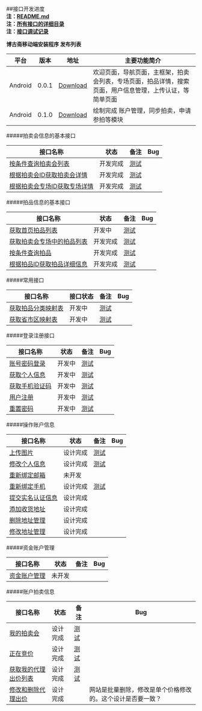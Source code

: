 ##接口开发进度  
**注：[README.md](README.md)**  
**注：[所有接口的详细目录](接口目录.md)**   
**注：[接口调试记录](接口调试记录.md)**  

**博古斋移动端安装程序 发布列表**

| 平台 | 版本 | 地址 | 主要功能简介 |
|--------|-------|--------|----------|
| Android |0.0.1|[Download](http://pan.baidu.com/s/1bnfdAr1)|欢迎页面，导航页面，主框架，拍卖会列表，专场页面，拍品详情，搜索页面，用户信息管理，上传认证，等简单页面 |
| Android |0.1.0|[Download](http://pan.baidu.com/s/1mgA9W5E)|绘制完成 账户管理，同步拍卖，申请参拍等模块 |


#####拍卖会信息的基本接口

| 接口名称 | 状态 | 备注 | Bug |
|---------|--------|------------|---|
| [按条件查询拍卖会列表](首页/拍卖会信息相关接口.md) |开发完成| [测试](http://60.191.203.80/phones/pMainAction!getAuctionMainList.htm?status=预展中&type=同步)||
| [根据拍卖会ID获取拍卖会详情](首页/拍卖会信息相关接口.md) |开发完成| [测试](http://60.191.203.80/phones/pMainAction!getAuctionMainById.htm?auctionMainId=145)||
| [根据拍卖会专场ID获取专场详情](首页/拍卖会信息相关接口.md) |开发完成| [测试](http://60.191.203.80/phones/pSessionAction!getAuctionSessionById.htm?auctionSessionId=172)| |

#####拍品信息的基本接口

| 接口名称 | 状态 | 备注 | Bug |
|---------|--------|------------|----|
| [获取首页拍品列表](首页/拍品信息相关接口.md) |开发中|[测试](http://60.191.203.80/phones/pMainAction!getHomeAuctionMainList.htm)| |
| [获取拍卖会专场中的拍品列表](首页/拍品信息相关接口.md) |开发完成| [测试](http://60.191.203.80/phones/pAuctionInfoAction!getAuctionInfoListBySessionId.htm?auctionSessionId=168)|  |
| [按条件查询拍品](首页/拍品信息相关接口.md) |开发完成| [测试](http://60.191.203.80/phones/pAuctionInfoAction!searchAuction.htm?auctionMainId=172&auctionSeesionId=175)| |
| [根据拍品ID获取拍品详细信息](首页/拍品信息相关接口.md) |开发完成| [测试](http://60.191.203.80/phones/pAuctionInfoAction!getAuctionInfoById.htm?auctionId=418586)| |

#####常用接口

| 接口名称 | 接口状态 | 备注 | Bug |
|---------|--------|-----------|----|
| [获取拍品分类映射表](基本/常用列表获取.md#1) |开发中|[测试](http://60.191.203.80/phones/pCommonAction!getAuctionTypeMap.htm)| |
| [获取省市区映射表](基本/常用列表获取.md#2) |开发中|[测试](http://60.191.203.80/phones/pCommonAction!getAddressZoneMap.htm)| |

#####登录注册接口

| 接口名称 | 状态 | 备注 | Bug |
|---------|--------|------------|----|
|[账号密码登录](我/登录注册.md) |开发中| [测试](http://60.191.203.80/phones/pLoginAction!login.htm?mobile=18018510339&password=123456)|  |
|[获取个人信息](我/登录注册.md) |开发中| [测试](http://60.191.203.80/phones/pClientInfoAction!getAccountInfo.htm?sessionid=6BF2301EAC5A5A220BBB4DB88656A4AC)| |
|[获取手机验证码](我/登录注册.md) |开发中| [测试](http://60.191.203.80/phones/pLoginAction!getMobileCheckCode.htm?mobile=18616701071)| |
[用户注册](我/登录注册.md) |开发中| [测试](http://60.191.203.80/phones/pLoginAction!register.htm?mobile=18018510339&password=123456&checkcode=23et)| |
| [重置密码](我/登录注册.md) |开发中|[测试](http://60.191.203.80/phones/pLoginAction!resetPwd.htm?checkcode=3i67&password=123890)| |

#####操作账户信息

| 接口名称 | 状态 | 备注 | Bug |
|---------|--------|------------|----|
| [上传图片](我/个人信息操作.md) |设计完成| [测试](http://60.191.203.80/phones/fileUploadAction!uploadImage.htm?type=当前头像&t=当前时间)| |
| [修改个人信息](我/个人信息操作.md) |设计完成| [测试](http://60.191.203.80/phones/pClientInfoAction!setAccountInfo.htm?sessionid=6BF2301EAC5A5A220BBB4DB88656A4AC&nickname=hhhh) | |
| [重新绑定邮箱](我/个人信息操作.md) |未开发| |
| [重新绑定手机](我/个人信息操作.md) |设计完成| [测试](http://60.191.203.80/phones/pClientInfoAction!rebindMobile.htm?sessionid=6BF2301EAC5A5A220BBB4DB88656A4AC&password=123456&oldMobile=181018510339&newMobile=17717607229&checkCode=9087) | |
| [提交实名认证信息](我/实名认证.md) |设计完成| | |
| [添加收货地址](我/收货地址管理.md) |设计完成| | |
| [删除地址管理](我/收货地址管理.md) |设计完成| | |
| [修改地址管理](我/收货地址管理.md) |设计完成| | |

#####资金账户管理

| 接口名称 | 状态 | 备注 | Bug |
|---------|--------|------|---|
| [资金账户管理](我/资金账户管理.md) |未开发| | |

#####账户拍卖信息

| 接口名称 | 状态 | 备注 | Bug |
|---------|--------|------|---|
| [我的拍卖会](我/我的拍卖会管理.md) |设计完成| [测试](http://60.191.203.80/phones/pAuctionUserAction!getMyAuctionMainList.htm?sessionid=DB4DA328F95AA28AED2035F3B3BF163A&status=已结束)| |
| [正在竞价](我/正在竞价管理.md) |设计完成|[测试](http://60.191.203.80/phones/pClientInfoAction!getBiddingLotList.htm?sessionid=7FC41EB4F264FBBF68285D6FF4AFBBB0) | |
| [获取我的代理出价列表](我/代理出价管理.md) |设计完成|[测试](http://60.191.203.80/phones/pAuctionUserAction!getAuctionProxyList.htm?sessionid=F6B03CEF8162A4BFF7E38A34CF120412&status=0)| |
| [修改和删除代理出价](我/代理出价管理.md) |设计完成| | 网站是批量删除，修改是单个价格修改的。这个设计是否要一致？|


